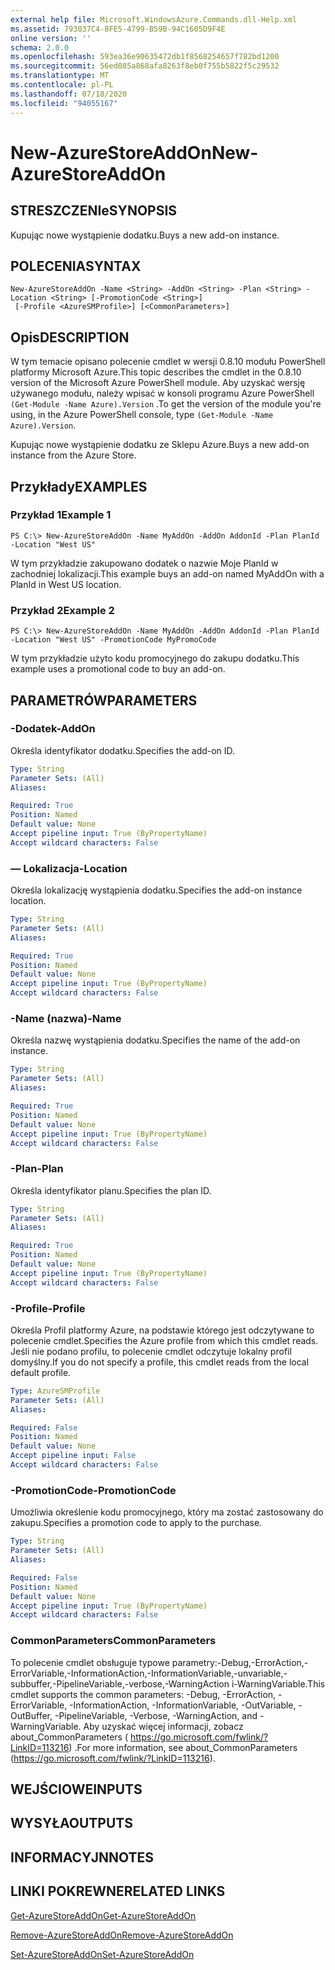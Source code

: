 ```yaml
---
external help file: Microsoft.WindowsAzure.Commands.dll-Help.xml
ms.assetid: 793037C4-8FE5-4799-B59B-94C1605D9F4E
online version: ''
schema: 2.0.0
ms.openlocfilehash: 593ea36e90635472db1f8568254657f782bd1200
ms.sourcegitcommit: 56ed085a868afa8263f8eb0f755b5822f5c29532
ms.translationtype: MT
ms.contentlocale: pl-PL
ms.lasthandoff: 07/18/2020
ms.locfileid: "94055167"
---
```

# <span data-ttu-id="99bdc-101">New-AzureStoreAddOn</span><span class="sxs-lookup"><span data-stu-id="99bdc-101">New-AzureStoreAddOn</span></span>

## <span data-ttu-id="99bdc-102">STRESZCZENIe</span><span class="sxs-lookup"><span data-stu-id="99bdc-102">SYNOPSIS</span></span>
<span data-ttu-id="99bdc-103">Kupując nowe wystąpienie dodatku.</span><span class="sxs-lookup"><span data-stu-id="99bdc-103">Buys a new add-on instance.</span></span>

## <span data-ttu-id="99bdc-104">POLECENIA</span><span class="sxs-lookup"><span data-stu-id="99bdc-104">SYNTAX</span></span>

```
New-AzureStoreAddOn -Name <String> -AddOn <String> -Plan <String> -Location <String> [-PromotionCode <String>]
 [-Profile <AzureSMProfile>] [<CommonParameters>]
```

## <span data-ttu-id="99bdc-105">Opis</span><span class="sxs-lookup"><span data-stu-id="99bdc-105">DESCRIPTION</span></span>
<span data-ttu-id="99bdc-106">W tym temacie opisano polecenie cmdlet w wersji 0.8.10 modułu PowerShell platformy Microsoft Azure.</span><span class="sxs-lookup"><span data-stu-id="99bdc-106">This topic describes the cmdlet in the 0.8.10 version of the Microsoft Azure PowerShell module.</span></span>
<span data-ttu-id="99bdc-107">Aby uzyskać wersję używanego modułu, należy wpisać w konsoli programu Azure PowerShell `(Get-Module -Name Azure).Version` .</span><span class="sxs-lookup"><span data-stu-id="99bdc-107">To get the version of the module you're using, in the Azure PowerShell console, type `(Get-Module -Name Azure).Version`.</span></span>

<span data-ttu-id="99bdc-108">Kupując nowe wystąpienie dodatku ze Sklepu Azure.</span><span class="sxs-lookup"><span data-stu-id="99bdc-108">Buys a new add-on instance from the Azure Store.</span></span>

## <span data-ttu-id="99bdc-109">Przykłady</span><span class="sxs-lookup"><span data-stu-id="99bdc-109">EXAMPLES</span></span>

### <span data-ttu-id="99bdc-110">Przykład 1</span><span class="sxs-lookup"><span data-stu-id="99bdc-110">Example 1</span></span>
```
PS C:\> New-AzureStoreAddOn -Name MyAddOn -AddOn AddonId -Plan PlanId -Location "West US"
```

<span data-ttu-id="99bdc-111">W tym przykładzie zakupowano dodatek o nazwie Moje PlanId w zachodniej lokalizacji.</span><span class="sxs-lookup"><span data-stu-id="99bdc-111">This example buys an add-on named MyAddOn with a PlanId in West US location.</span></span>

### <span data-ttu-id="99bdc-112">Przykład 2</span><span class="sxs-lookup"><span data-stu-id="99bdc-112">Example 2</span></span>
```
PS C:\> New-AzureStoreAddOn -Name MyAddOn -AddOn AddonId -Plan PlanId -Location "West US" -PromotionCode MyPromoCode
```

<span data-ttu-id="99bdc-113">W tym przykładzie użyto kodu promocyjnego do zakupu dodatku.</span><span class="sxs-lookup"><span data-stu-id="99bdc-113">This example uses a promotional code to buy an add-on.</span></span>

## <span data-ttu-id="99bdc-114">PARAMETRÓW</span><span class="sxs-lookup"><span data-stu-id="99bdc-114">PARAMETERS</span></span>

### <span data-ttu-id="99bdc-115">-Dodatek</span><span class="sxs-lookup"><span data-stu-id="99bdc-115">-AddOn</span></span>
<span data-ttu-id="99bdc-116">Określa identyfikator dodatku.</span><span class="sxs-lookup"><span data-stu-id="99bdc-116">Specifies the add-on ID.</span></span>

```yaml
Type: String
Parameter Sets: (All)
Aliases: 

Required: True
Position: Named
Default value: None
Accept pipeline input: True (ByPropertyName)
Accept wildcard characters: False
```

### <span data-ttu-id="99bdc-117">— Lokalizacja</span><span class="sxs-lookup"><span data-stu-id="99bdc-117">-Location</span></span>
<span data-ttu-id="99bdc-118">Określa lokalizację wystąpienia dodatku.</span><span class="sxs-lookup"><span data-stu-id="99bdc-118">Specifies the add-on instance location.</span></span>

```yaml
Type: String
Parameter Sets: (All)
Aliases: 

Required: True
Position: Named
Default value: None
Accept pipeline input: True (ByPropertyName)
Accept wildcard characters: False
```

### <span data-ttu-id="99bdc-119">-Name (nazwa)</span><span class="sxs-lookup"><span data-stu-id="99bdc-119">-Name</span></span>
<span data-ttu-id="99bdc-120">Określa nazwę wystąpienia dodatku.</span><span class="sxs-lookup"><span data-stu-id="99bdc-120">Specifies the name of the add-on instance.</span></span>

```yaml
Type: String
Parameter Sets: (All)
Aliases: 

Required: True
Position: Named
Default value: None
Accept pipeline input: True (ByPropertyName)
Accept wildcard characters: False
```

### <span data-ttu-id="99bdc-121">-Plan</span><span class="sxs-lookup"><span data-stu-id="99bdc-121">-Plan</span></span>
<span data-ttu-id="99bdc-122">Określa identyfikator planu.</span><span class="sxs-lookup"><span data-stu-id="99bdc-122">Specifies the plan ID.</span></span>

```yaml
Type: String
Parameter Sets: (All)
Aliases: 

Required: True
Position: Named
Default value: None
Accept pipeline input: True (ByPropertyName)
Accept wildcard characters: False
```

### <span data-ttu-id="99bdc-123">-Profile</span><span class="sxs-lookup"><span data-stu-id="99bdc-123">-Profile</span></span>
<span data-ttu-id="99bdc-124">Określa Profil platformy Azure, na podstawie którego jest odczytywane to polecenie cmdlet.</span><span class="sxs-lookup"><span data-stu-id="99bdc-124">Specifies the Azure profile from which this cmdlet reads.</span></span>
<span data-ttu-id="99bdc-125">Jeśli nie podano profilu, to polecenie cmdlet odczytuje lokalny profil domyślny.</span><span class="sxs-lookup"><span data-stu-id="99bdc-125">If you do not specify a profile, this cmdlet reads from the local default profile.</span></span>

```yaml
Type: AzureSMProfile
Parameter Sets: (All)
Aliases: 

Required: False
Position: Named
Default value: None
Accept pipeline input: False
Accept wildcard characters: False
```

### <span data-ttu-id="99bdc-126">-PromotionCode</span><span class="sxs-lookup"><span data-stu-id="99bdc-126">-PromotionCode</span></span>
<span data-ttu-id="99bdc-127">Umożliwia określenie kodu promocyjnego, który ma zostać zastosowany do zakupu.</span><span class="sxs-lookup"><span data-stu-id="99bdc-127">Specifies a promotion code to apply to the purchase.</span></span>

```yaml
Type: String
Parameter Sets: (All)
Aliases: 

Required: False
Position: Named
Default value: None
Accept pipeline input: True (ByPropertyName)
Accept wildcard characters: False
```

### <span data-ttu-id="99bdc-128">CommonParameters</span><span class="sxs-lookup"><span data-stu-id="99bdc-128">CommonParameters</span></span>
<span data-ttu-id="99bdc-129">To polecenie cmdlet obsługuje typowe parametry:-Debug,-ErrorAction,-ErrorVariable,-InformationAction,-InformationVariable,-unvariable,-subbuffer,-PipelineVariable,-verbose,-WarningAction i-WarningVariable.</span><span class="sxs-lookup"><span data-stu-id="99bdc-129">This cmdlet supports the common parameters: -Debug, -ErrorAction, -ErrorVariable, -InformationAction, -InformationVariable, -OutVariable, -OutBuffer, -PipelineVariable, -Verbose, -WarningAction, and -WarningVariable.</span></span> <span data-ttu-id="99bdc-130">Aby uzyskać więcej informacji, zobacz about_CommonParameters ( https://go.microsoft.com/fwlink/?LinkID=113216) .</span><span class="sxs-lookup"><span data-stu-id="99bdc-130">For more information, see about_CommonParameters (https://go.microsoft.com/fwlink/?LinkID=113216).</span></span>

## <span data-ttu-id="99bdc-131">WEJŚCIOWE</span><span class="sxs-lookup"><span data-stu-id="99bdc-131">INPUTS</span></span>

## <span data-ttu-id="99bdc-132">WYSYŁA</span><span class="sxs-lookup"><span data-stu-id="99bdc-132">OUTPUTS</span></span>

## <span data-ttu-id="99bdc-133">INFORMACYJN</span><span class="sxs-lookup"><span data-stu-id="99bdc-133">NOTES</span></span>

## <span data-ttu-id="99bdc-134">LINKI POKREWNE</span><span class="sxs-lookup"><span data-stu-id="99bdc-134">RELATED LINKS</span></span>

[<span data-ttu-id="99bdc-135">Get-AzureStoreAddOn</span><span class="sxs-lookup"><span data-stu-id="99bdc-135">Get-AzureStoreAddOn</span></span>](./Get-AzureStoreAddOn.md)

[<span data-ttu-id="99bdc-136">Remove-AzureStoreAddOn</span><span class="sxs-lookup"><span data-stu-id="99bdc-136">Remove-AzureStoreAddOn</span></span>](./Remove-AzureStoreAddOn.md)

[<span data-ttu-id="99bdc-137">Set-AzureStoreAddOn</span><span class="sxs-lookup"><span data-stu-id="99bdc-137">Set-AzureStoreAddOn</span></span>](./Set-AzureStoreAddOn.md)


